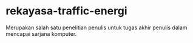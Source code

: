 # rekayasa-traffic-energi
Merupakan salah satu penelitian penulis untuk tugas akhir penulis dalam mencapai sarjana komputer.
